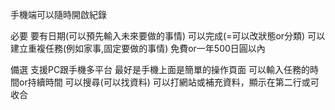 手機端可以隨時開啟紀錄

必要
要有日期(可以預先輸入未來要做的事情)
可以完成(=可以改狀態or分類)
可以建立重複任務(例如家事,固定要做的事情)
免費or一年500日圓以內

備選
支援PC跟手機多平台
最好是手機上面是簡單的操作頁面
可以輸入任務的時間or持續時間
可以搜尋(可以找資料)
可以打網站或補充資料，顯示在第二行或可收合

